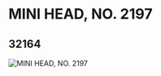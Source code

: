 # MINI HEAD, NO. 2197
## 32164
![MINI HEAD, NO. 2197](https://lc-www-live-s.legocdn.com/media/bricks/5/2/6182080.jpg)